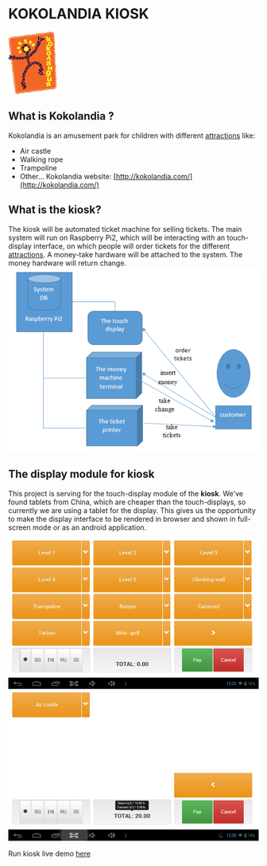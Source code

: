 # KOKOLANDIA KIOSK
![Screenshot 1](readme/kokolandia.png)
## What is Kokolandia ?

Kokolandia is an amusement park for children with different <u>attractions</u> like:
- Air castle
- Walking rope
- Trampoline
- Other...
Kokolandia website: [http://kokolandia.com/](http://kokolandia.com/)

## What is the kiosk?

The kiosk will be automated ticket machine for selling tickets. The main system will run on Raspberry Pi2, which will be
interacting with an touch-display interface, on which people will order tickets for the different <u>attractions</u>.
A money-take hardware will be attached to the system. The money hardware will return change.
![Screenshot 1](readme/schema.png)	

## The display module for kiosk

This project is serving for the touch-display module of the **kiosk**. We've found tablets from China, 
which are cheaper than the touch-displays, so currently we are using a tablet for the display. This gives us the
opportunity to make the display interface to be rendered in browser and shown in full-screen mode or as an android
application.

![Screenshot 1](readme/screenshot_01.png)  ![Screenshot 2](readme/screenshot_02.png)


Run kiosk live demo [here](http://www.viki3d.com/demos/kiosk)